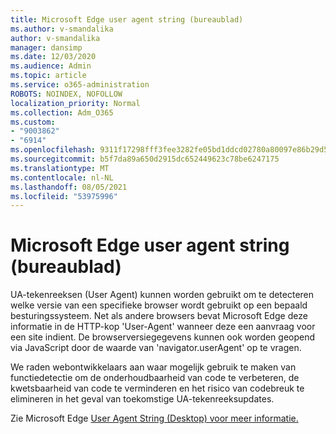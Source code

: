 ```yaml
---
title: Microsoft Edge user agent string (bureaublad)
ms.author: v-smandalika
author: v-smandalika
manager: dansimp
ms.date: 12/03/2020
ms.audience: Admin
ms.topic: article
ms.service: o365-administration
ROBOTS: NOINDEX, NOFOLLOW
localization_priority: Normal
ms.collection: Adm_O365
ms.custom:
- "9003862"
- "6914"
ms.openlocfilehash: 9311f17298fff3fee3282fe05bd1ddcd02780a80097e86b29d56ffd575a9a571
ms.sourcegitcommit: b5f7da89a650d2915dc652449623c78be6247175
ms.translationtype: MT
ms.contentlocale: nl-NL
ms.lasthandoff: 08/05/2021
ms.locfileid: "53975996"
---
```

# <a name="microsoft-edge-user-agent-string-desktop"></a>Microsoft Edge user agent string (bureaublad)

UA-tekenreeksen (User Agent) kunnen worden gebruikt om te detecteren welke versie van een specifieke browser wordt gebruikt op een bepaald besturingssysteem. Net als andere browsers bevat Microsoft Edge deze informatie in de HTTP-kop 'User-Agent' wanneer deze een aanvraag voor een site indient. De browserversiegegevens kunnen ook worden geopend via JavaScript door de waarde van 'navigator.userAgent' op te vragen.

We raden webontwikkelaars aan waar mogelijk gebruik te maken van functiedetectie om de onderhoudbaarheid van code te verbeteren, de kwetsbaarheid van code te verminderen en het risico van codebreuk te elimineren in het geval van toekomstige UA-tekenreeksupdates.

Zie Microsoft Edge [User Agent String (Desktop) voor meer informatie.](https://docs.microsoft.com/microsoft-edge/web-platform/user-agent-string)
